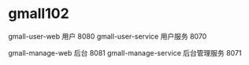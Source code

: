 # gmall102

gmall-user-web 用户 8080
gmall-user-service 用户服务 8070


gmall-manage-web 后台 8081
gmall-manage-service 后台管理服务 8071